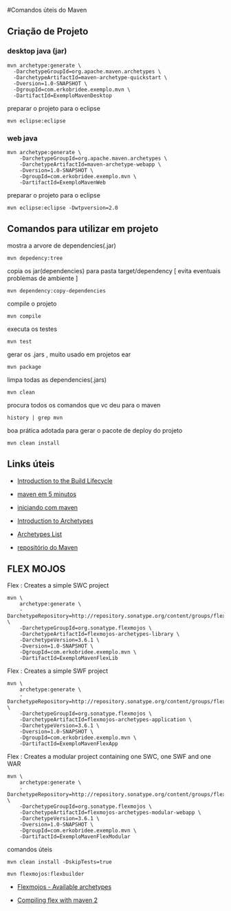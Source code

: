 #Comandos úteis do Maven

## Criação de Projeto

### desktop java (jar)

```
mvn archetype:generate \
  -DarchetypeGroupId=org.apache.maven.archetypes \
  -DarchetypeArtifactId=maven-archetype-quickstart \
  -Dversion=1.0-SNAPSHOT \
  -DgroupId=com.erkobridee.exemplo.mvn \
  -DartifactId=ExemploMavenDesktop
```

preparar o projeto para o eclipse

```
mvn eclipse:eclipse 
```


### web java

```
mvn archetype:generate \
    -DarchetypeGroupId=org.apache.maven.archetypes \
    -DarchetypeArtifactId=maven-archetype-webapp \
    -Dversion=1.0-SNAPSHOT \
    -DgroupId=com.erkobridee.exemplo.mvn \
    -DartifactId=ExemploMavenWeb
```

preparar o projeto para o eclipse

```
mvn eclipse:eclipse -Dwtpversion=2.0
```

## Comandos para utilizar em projeto

mostra a arvore de dependencies(.jar)

	mvn depedency:tree 

copia os jar(dependencies) para pasta target/dependency [ evita eventuais problemas de ambiente ]

	mvn dependency:copy-dependencies

compile o projeto

	mvn compile

executa os testes

	mvn test 

gerar os .jars , muito usado em projetos ear

	mvn package 

limpa todas as dependencies(.jars)

	mvn clean 

procura todos os comandos que vc deu para o maven

	history | grep mvn 

boa prática adotada para gerar o pacote de deploy do projeto

	mvn clean install


## Links úteis

* [Introduction to the Build Lifecycle](http://maven.apache.org/guides/introduction/introduction-to-the-lifecycle.html)

* [maven em 5 minutos](http://maven.apache.org/guides/getting-started/maven-in-five-minutes.html)

* [iniciando com maven](http://maven.apache.org/guides/getting-started/index.html)


* [Introduction to Archetypes](http://maven.apache.org/guides/introduction/introduction-to-archetypes.html)


* [Archetypes List](http://docs.codehaus.org/display/MAVENUSER/Archetypes+List)

* [repositório do Maven](http://mvnrepository.com/)


## FLEX MOJOS

Flex : Creates a simple SWC project

```    
mvn \
    archetype:generate \
    -DarchetypeRepository=http://repository.sonatype.org/content/groups/flexgroup/ \
    -DarchetypeGroupId=org.sonatype.flexmojos \
    -DarchetypeArtifactId=flexmojos-archetypes-library \
    -DarchetypeVersion=3.6.1 \
    -Dversion=1.0-SNAPSHOT \
    -DgroupId=com.erkobridee.exemplo.mvn \
    -DartifactId=ExemploMavenFlexLib
```    
    
Flex : Creates a simple SWF project

```
mvn \
    archetype:generate \
    -DarchetypeRepository=http://repository.sonatype.org/content/groups/flexgroup/ \
    -DarchetypeGroupId=org.sonatype.flexmojos \
    -DarchetypeArtifactId=flexmojos-archetypes-application \
    -DarchetypeVersion=3.6.1 \
    -Dversion=1.0-SNAPSHOT \
    -DgroupId=com.erkobridee.exemplo.mvn \
    -DartifactId=ExemploMavenFlexApp
```

Flex : Creates a modular project containing one SWC, one SWF and one WAR

```
mvn \
    archetype:generate \
    -DarchetypeRepository=http://repository.sonatype.org/content/groups/flexgroup/ \
    -DarchetypeGroupId=org.sonatype.flexmojos \
    -DarchetypeArtifactId=flexmojos-archetypes-modular-webapp \
    -DarchetypeVersion=3.6.1 \
    -Dversion=1.0-SNAPSHOT \
    -DgroupId=com.erkobridee.exemplo.mvn \
    -DartifactId=ExemploMavenFlexModular
```    


comandos úteis

```
mvn clean install -DskipTests=true

mvn flexmojos:flexbuilder
``` 

* [Flexmojos - Available archetypes](https://docs.sonatype.org/display/FLEXMOJOS/Available+archetypes)

* [Compiling flex with maven 2](http://mayboroda.blogspot.com/2009/07/compiling-flex-with-maven-2-flexmojos.html)
